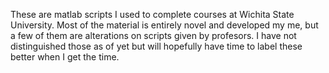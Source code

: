 These are matlab scripts I used to complete courses at Wichita State University.
Most of the material is entirely novel and developed my me, but a few of them are 
alterations on scripts given by profesors. I have not distinguished those as of yet
but will hopefully have time to label these better when I get the time.
